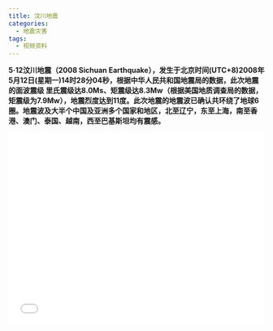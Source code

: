 ```yaml
---
title: 汶川地震
categories:
  - 地震灾害
tags:
  - 视频资料
---
```

**5·12汶川地震（2008 Sichuan Earthquake），发生于北京时间(UTC+8)2008年5月12日(星期一)14时28分04秒，根据中华人民共和国地震局的数据，此次地震的面波震级 里氏震级达8.0Ms、矩震级达8.3Mw（根据美国地质调查局的数据，矩震级为7.9Mw），地震烈度达到11度。此次地震的地震波已确认共环绕了地球6圈。地震波及大半个中国及亚洲多个国家和地区，北至辽宁，东至上海，南至香港、澳门、泰国、越南，西至巴基斯坦均有震感。**
<div style="position:relative; padding-bottom:75%; width:100%; height:0">
    <iframe src="//player.bilibili.com/player.html?aid=96499412&bvid=BV1Z7411Z722&cid=164747555&page=1" scrolling="no" border="0" frameborder="no" framespacing="0" allowfullscreen="true" style="position:absolute; height: 100%; width: 100%;"></iframe>
</div>
